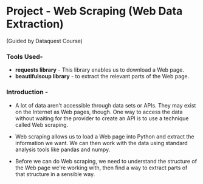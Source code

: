 # Project - Web Scraping (Web Data Extraction)
(Guided by Dataquest Course)

### Tools Used-
* **requests library** - This library enables us to download a Web page.
* **beautifulsoup library** - to extract the relevant parts of the Web page.

### Introduction -
* A lot of data aren't accessible through data sets or APIs. They may exist on the Internet as Web pages, though. One way to access the data without waiting for the provider to create an API is to use a technique called Web scraping.


* Web scraping allows us to load a Web page into Python and extract the information we want. We can then work with the data using standard analysis tools like pandas and numpy.


* Before we can do Web scraping, we need to understand the structure of the Web page we're working with, then find a way to extract parts of that structure in a sensible way.
